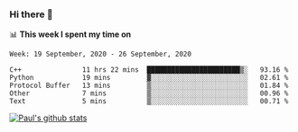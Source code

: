 ### Hi there 👋

📊 **This week I spent my time on**
<!--START_SECTION:waka-->
```text
Week: 19 September, 2020 - 26 September, 2020

C++               11 hrs 22 mins  ███████████████████████▒░   93.16 % 
Python            19 mins         ▓░░░░░░░░░░░░░░░░░░░░░░░░   02.61 % 
Protocol Buffer   13 mins         ▒░░░░░░░░░░░░░░░░░░░░░░░░   01.84 % 
Other             7 mins          ▒░░░░░░░░░░░░░░░░░░░░░░░░   00.96 % 
Text              5 mins          ▒░░░░░░░░░░░░░░░░░░░░░░░░   00.71 % 
```
<!--END_SECTION:waka-->


[![Paul's github stats](https://github-readme-stats.vercel.app/api?username=mickeyouyou&theme=dracula&show_icons=true)](https://github.com/anuraghazra/github-readme-stats)
